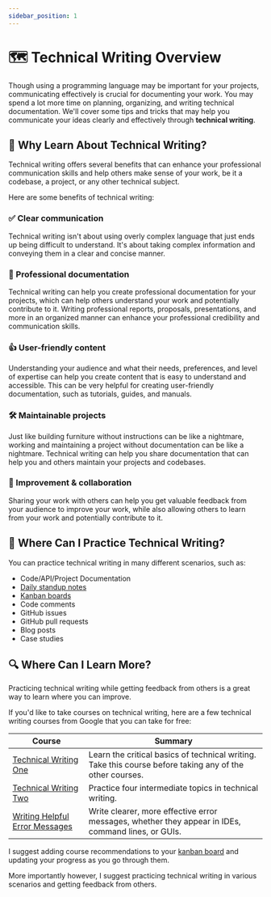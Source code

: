 ```yaml
---
sidebar_position: 1
---
```


# 🗺 Technical Writing Overview

Though using a programming language may be important for your projects, communicating effectively is crucial for documenting your work. You may spend a lot more time on planning, organizing, and writing technical documentation. We'll cover some tips and tricks that may help you communicate your ideas clearly and effectively through **technical writing**.

## 💭 Why Learn About Technical Writing?

Technical writing offers several benefits that can enhance your professional communication skills and help others make sense of your work, be it a codebase, a project, or any other technical subject.

Here are some benefits of technical writing:

### ✅ Clear communication

Technical writing isn't about using overly complex language that just ends up being difficult to understand. It's about taking complex information and conveying them in a clear and concise manner.

### 👔 Professional documentation

Technical writing can help you create professional documentation for your projects, which can help others understand your work and potentially contribute to it. Writing professional reports, proposals, presentations, and more in an organized manner can enhance your professional credibility and communication skills.

### 👍 User-friendly content

Understanding your audience and what their needs, preferences, and level of expertise can help you create content that is easy to understand and accessible. This can be very helpful for creating user-friendly documentation, such as tutorials, guides, and manuals.

### 🛠 Maintainable projects

Just like building furniture without instructions can be like a nightmare, working and maintaining a project without documentation can be like a nightmare. Technical writing can help you share documentation that can help you and others maintain your projects and codebases.

### 🚀 Improvement & collaboration

Sharing your work with others can help you get valuable feedback from your audience to improve your work, while also allowing others to learn from your work and potentially contribute to it.

## 📝 Where Can I Practice Technical Writing?

You can practice technical writing in many different scenarios, such as:

- Code/API/Project Documentation
- [Daily standup notes](daily-standups)
- [Kanban boards](kanban-boards)
- Code comments
- GitHub issues
- GitHub pull requests
- Blog posts
- Case studies

## 🔍 Where Can I Learn More?

Practicing technical writing while getting feedback from others is a great way to learn where you can improve.

If you'd like to take courses on technical writing, here are a few technical writing courses from Google that you can take for free:

| Course                                                                                      | Summary                                                                                                  |
| ------------------------------------------------------------------------------------------- | -------------------------------------------------------------------------------------------------------- |
| [Technical Writing One](https://developers.google.com/tech-writing/one)                     | Learn the critical basics of technical writing. Take this course before taking any of the other courses. |
| [Technical Writing Two](https://developers.google.com/tech-writing/two)                     | Practice four intermediate topics in technical writing.                                                  |
| [Writing Helpful Error Messages](https://developers.google.com/tech-writing/error-messages) | Write clearer, more effective error messages, whether they appear in IDEs, command lines, or GUIs.       |

I suggest adding course recommendations to your [kanban board](kanban-boards) and updating your progress as you go through them.

More importantly however, I suggest practicing technical writing in various scenarios and getting feedback from others.
